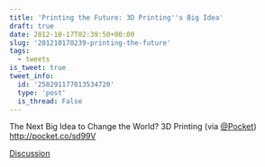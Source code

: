 ```yaml
---
title: 'Printing the Future: 3D Printing''s Big Idea'
draft: true
date: 2012-10-17T02:39:50+00:00
slug: '201210170239-printing-the-future'
tags:
  - tweets
is_tweet: true
tweet_info:
  id: '258291177013534720'
  type: 'post'
  is_thread: False
---
```




The Next Big Idea to Change the World? 3D Printing (via [@Pocket](https://x.com/Pocket)) <http://pocket.co/sd99V>

[Discussion](https://x.com/sytelus/status/258291177013534720)

